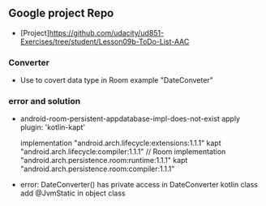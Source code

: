 ## Google project Repo
- [Project]https://github.com/udacity/ud851-Exercises/tree/student/Lesson09b-ToDo-List-AAC

### Converter
- Use to covert data type in Room example "DateConveter"

### error and solution
- android-room-persistent-appdatabase-impl-does-not-exist
   apply plugin: 'kotlin-kapt'

   implementation "android.arch.lifecycle:extensions:1.1.1"
    kapt "android.arch.lifecycle:compiler:1.1.1"
// Room
    implementation "android.arch.persistence.room:runtime:1.1.1"
    kapt "android.arch.persistence.room:compiler:1.1.1"

- error: DateConverter() has private access in DateConverter kotlin class
   add @JvmStatic in object class
